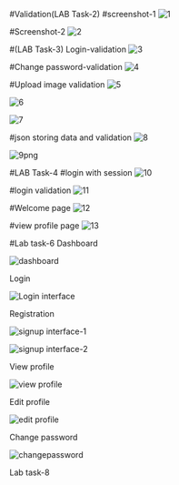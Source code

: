  #Validation(LAB Task-2)
 #screenshot-1
 ![1](https://user-images.githubusercontent.com/65063044/222363742-8610921d-565f-4ddb-98ad-1a3237c4b4bf.png)
 
 #Screenshot-2
 ![2](https://user-images.githubusercontent.com/65063044/222365070-25d463aa-c665-43f2-9ec1-adea601b700a.png)
 
 #(LAB Task-3)
 Login-validation
 ![3](https://user-images.githubusercontent.com/65063044/222365806-07b5a960-dc49-483b-b518-7d633b212115.png)
 
 #Change password-validation
 ![4](https://user-images.githubusercontent.com/65063044/222366327-082d4d23-9fda-4546-b22d-d7f96845eef0.png)
 
 #Upload image validation
 ![5](https://user-images.githubusercontent.com/65063044/222367082-74909464-e9c0-4e33-a452-231c4b202704.png)
 
 ![6](https://user-images.githubusercontent.com/65063044/222367462-506fd195-d747-4134-9a51-c090f1e91fcd.png)
 
 ![7](https://user-images.githubusercontent.com/65063044/222367757-a7cc4b70-3ec6-404f-bb07-63efd5cb6fe0.png)
 
 #json storing data and validation
 ![8](https://user-images.githubusercontent.com/65063044/222368345-1fc186b3-769f-4922-80a4-d79c64ce937c.png)
 
 ![9png](https://user-images.githubusercontent.com/65063044/222368783-d445ea94-570e-4476-ba00-0162fb3a59bc.png)
 
 #LAB Task-4
 #login with session
 ![10](https://user-images.githubusercontent.com/65063044/222369316-a0f69676-8a7f-487c-b0a9-b40f4a645001.png)
 
 #login validation
 ![11](https://user-images.githubusercontent.com/65063044/222369750-e2b9b8d9-8bd6-4a09-bc1f-ea4d19cf438a.png)
 
 #Welcome page
 ![12](https://user-images.githubusercontent.com/65063044/222370150-353bcc89-8fb7-4891-9b68-135569cde3c9.png)
 
 #view profile page
 ![13](https://user-images.githubusercontent.com/65063044/222372064-5b535fa3-3525-4b8d-aa0f-bf51dde3153e.png)
 
 #Lab task-6
 Dashboard
 
 ![dashboard](https://user-images.githubusercontent.com/65063044/235045631-4b8a1b10-6c54-4a26-85b4-57a9e5d05f5f.png)
 
 Login
 
 ![Login interface](https://user-images.githubusercontent.com/65063044/235045900-39caafad-fcb2-49ba-9af7-d1f39899a026.png)

Registration 

![signup interface-1](https://user-images.githubusercontent.com/65063044/235046073-3d3abf80-0959-4dc0-bb8f-18f8277ff0bf.png)

![signup interface-2](https://user-images.githubusercontent.com/65063044/235046077-6a94195a-9665-4436-b38a-68366d7bfc1f.png)
 
 View profile
 
![view profile](https://user-images.githubusercontent.com/65063044/235046236-b9f7cb6a-5a2d-4947-9ebb-d9ed09804b0a.png)

Edit profile

![edit profile](https://user-images.githubusercontent.com/65063044/235046245-b715af11-7d11-4299-a374-1e4eeb768c44.png)

Change password

![changepassword](https://user-images.githubusercontent.com/65063044/235046459-8d9cd604-e9db-44a0-bb6d-2315f205703f.png)

Lab task-8


 
 
 

 
